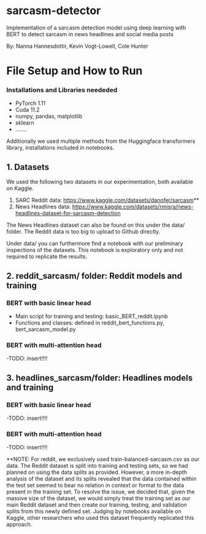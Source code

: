 # sarcasm-detector
Implementation of a sarcasm detection model using deep learning with BERT to detect sarcasm in news headlines and social media posts

By: Nanna Hannesdottir, Kevin Vogt-Lowell, Cole Hunter

# File Setup and How to Run

### Installations and Libraries neededed
  - PyTorch 1.11
  - Cuda 11.2
  - numpy, pandas, matplotlib
  - sklearn
  - .......
 
Additionally we used multiple methods from the Huggingface transformers library, installations included in notebooks.

## 1. Datasets

We used the following two datasets in our experimentation, both available on Kaggle.

1. SARC Reddit data: https://www.kaggle.com/datasets/danofer/sarcasm**
2. News Headlines data: https://www.kaggle.com/datasets/rmisra/news-headlines-dataset-for-sarcasm-detection

The News Headlines dataset can also be found on this under the data/ folder. The Reddit data is too big to upload to Github directly.

Under data/ you can furthermore find a notebook with our preliminary inspections of the datasets. This notebook is exploratory only and not required to replicate the results.

## 2. reddit_sarcasm/ folder: Reddit models and training

### BERT with basic linear head
  - Main script for training and testing: basic_BERT_reddit.ipynb 
  - Functions and classes: defined in reddit_bert_functions.py, bert_sarcasm_model.py

### BERT with multi-attention head
  -TODO: insert!!!!

## 3. headlines_sarcasm/folder: Headlines models and training

### BERT with basic linear head
   -TODO: insert!!!!
### BERT with multi-attention head
   -TODO: insert!!!!

**NOTE: For reddit, we exclusively used train-balanced-sarcasm.csv as our data. The Reddit dataset is split into training and testing sets, so we had planned on using the data splits as provided. However, a more in-depth analysis of the dataset and its splits revealed that the data contained within the test set seemed to bear no relation in context or format to the data present in the training set. To resolve the issue, we decided that, given the massive size of the dataset, we would simply treat the training set as our main Reddit dataset and then create our training, testing, and validation splits from this newly defined set. Judging by notebooks available on Kaggle, other researchers who used this dataset frequently replicated this approach.
